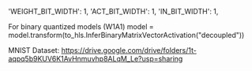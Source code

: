 'WEIGHT_BIT_WIDTH': 1,
'ACT_BIT_WIDTH': 1,
'IN_BIT_WIDTH': 1,

For binary quantized models (W1A1)
model = model.transform(to_hls.InferBinaryMatrixVectorActivation("decoupled"))

MNIST Dataset: https://drive.google.com/drive/folders/1t-aqpq5b9KUV6K1AvHnmuvhp8ALqM_Le?usp=sharing
